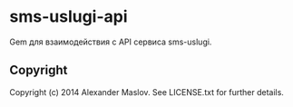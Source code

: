 # sms-uslugi-api

Gem для взаимодействия с API сервиса sms-uslugi.

## Copyright

Copyright (c) 2014 Alexander Maslov. See LICENSE.txt for further details.

